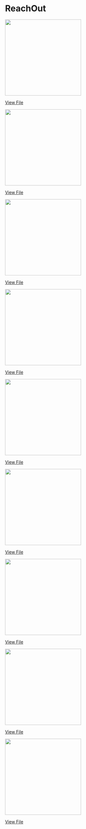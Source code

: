 # ReachOut

<img src="https://github.com/ShavinduDeveloper/ReachOut/blob/d5047ff58c61fc5c3c566dba3cbebe9ea494b540/Views/01.jpg" width="250px">

<a href="https://github.com/ShavinduDeveloper/ReachOut/blob/main/Views/01.jpg?raw=true">View File</a>

 
<img src="https://github.com/ShavinduDeveloper/ReachOut/blob/d5047ff58c61fc5c3c566dba3cbebe9ea494b540/Views/02.jpg" width="250px">

<a href="https://github.com/ShavinduDeveloper/ReachOut/blob/main/Views/02.jpg?raw=true">View File</a>

 
<img src="https://github.com/ShavinduDeveloper/ReachOut/blob/d5047ff58c61fc5c3c566dba3cbebe9ea494b540/Views/03.jpg" width="250px">

<a href="https://github.com/ShavinduDeveloper/ReachOut/blob/main/Views/03.jpg?raw=true">View File</a>

 
<img src="https://github.com/ShavinduDeveloper/ReachOut/blob/d5047ff58c61fc5c3c566dba3cbebe9ea494b540/Views/04.jpg" width="250px">

<a href="https://github.com/ShavinduDeveloper/ReachOut/blob/main/Views/04.jpg?raw=true">View File</a>

 
<img src="https://github.com/ShavinduDeveloper/ReachOut/blob/d5047ff58c61fc5c3c566dba3cbebe9ea494b540/Views/05.jpg" width="250px">

<a href="https://github.com/ShavinduDeveloper/ReachOut/blob/main/Views/05.jpg?raw=true">View File</a>


<img src="https://github.com/ShavinduDeveloper/ReachOut/blob/d5047ff58c61fc5c3c566dba3cbebe9ea494b540/Views/06.jpg" width="250px">

<a href="https://github.com/ShavinduDeveloper/ReachOut/blob/main/Views/06.jpg?raw=true">View File</a>

 
<img src="https://github.com/ShavinduDeveloper/ReachOut/blob/d5047ff58c61fc5c3c566dba3cbebe9ea494b540/Views/07.jpg" width="250px">

<a href="https://github.com/ShavinduDeveloper/ReachOut/blob/main/Views/07.jpg?raw=true">View File</a>


<img src="https://github.com/ShavinduDeveloper/ReachOut/blob/d5047ff58c61fc5c3c566dba3cbebe9ea494b540/Views/08.jpg" width="250px">

<a href="https://github.com/ShavinduDeveloper/ReachOut/blob/main/Views/08.jpg?raw=true">View File</a>

 
<img src="https://github.com/ShavinduDeveloper/ReachOut/blob/d5047ff58c61fc5c3c566dba3cbebe9ea494b540/Views/09.jpg" width="250px">

<a href="https://github.com/ShavinduDeveloper/ReachOut/blob/main/Views/09.jpg?raw=true">View File</a>
